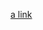 [a link](https://chrome.google.com/webstore/detail/twitch-chat-blacklist/hldkcffammpkcpmdnbimaeaceclgoppe?hl=ru)


